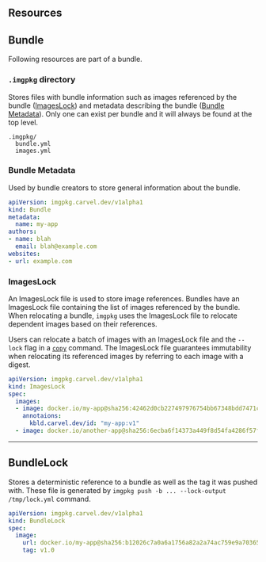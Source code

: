 ## Resources

## Bundle

Following resources are part of a bundle.

### `.imgpkg` directory

Stores files with bundle information such as images referenced by the
bundle ([ImagesLock](#imageslock)) and metadata describing the bundle ([Bundle Metadata](#bundle-metadata)). 
Only one can exist per bundle and it will always be found at the top level.

```
.imgpkg/
  bundle.yml
  images.yml
```

### Bundle Metadata

Used by bundle creators to store general information about the bundle.

```yaml
apiVersion: imgpkg.carvel.dev/v1alpha1
kind: Bundle
metadata:
  name: my-app
authors:
- name: blah
  email: blah@example.com
websites:
- url: example.com
```

### ImagesLock

An ImagesLock file is used to store image references. Bundles have an ImagesLock file containing the list of images referenced by the bundle.
When relocating a bundle, `imgpkg` uses the ImagesLock file to relocate dependent images based on their references.

Users can relocate a batch of images with an ImagesLock file and the `--lock` flag in a [`copy`](commands.md#copying-via-lock-files) command.
The ImagesLock file guarantees immutability when relocating its referenced images by referring to each image with a digest.

```yaml
apiVersion: imgpkg.carvel.dev/v1alpha1
kind: ImagesLock
spec:
  images:
  - image: docker.io/my-app@sha256:42462d0cb227497976754bb67348bdd7471c7bd159819d6bd63fdf479eb7eb19
    annotaions:
      kbld.carvel.dev/id: "my-app:v1"
  - image: docker.io/another-app@sha256:6ecba6f14373a449f8d54fa4286f57fb8ef37c4ffa637969551f2fda52672206
```

---
## BundleLock

Stores a deterministic reference to a bundle as well as the tag it was pushed with. These file is generated by `imgpkg push -b ... --lock-output /tmp/lock.yml` command.

```yaml
apiVersion: imgpkg.carvel.dev/v1alpha1
kind: BundleLock
spec:
  image:
    url: docker.io/my-app@sha256:b12026c7a0a6a1756a82a2a74ac759e9a7036523faca0e33dbddebc214e097df
    tag: v1.0
```
